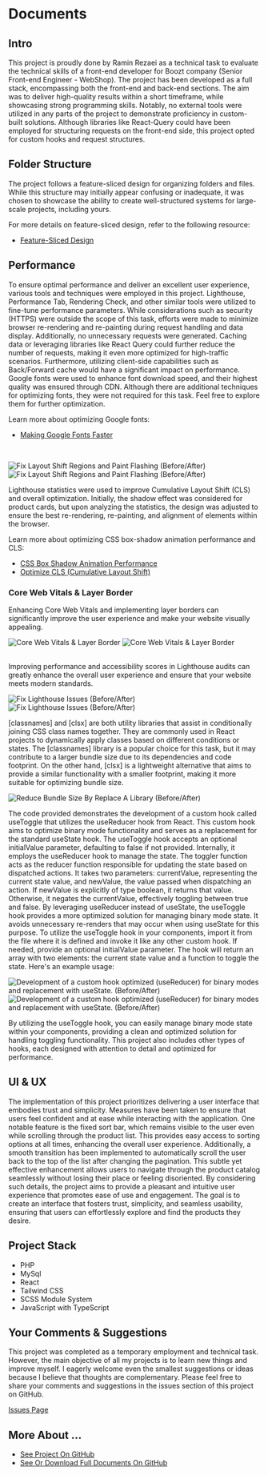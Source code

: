 # Documents

## Intro

This project is proudly done by Ramin Rezaei as a technical task to evaluate the technical skills of a front-end developer for Boozt company (Senior Front-end Engineer - WebShop). The project has been developed as a full stack, encompassing both the front-end and back-end sections. The aim was to deliver high-quality results within a short timeframe, while showcasing strong programming skills. Notably, no external tools were utilized in any parts of the project to demonstrate proficiency in custom-built solutions. Although libraries like React-Query could have been employed for structuring requests on the front-end side, this project opted for custom hooks and request structures.

## Folder Structure

The project follows a feature-sliced design for organizing folders and files. While this structure may initially appear confusing or inadequate, it was chosen to showcase the ability to create well-structured systems for large-scale projects, including yours.

For more details on feature-sliced design, refer to the following resource:

- [Feature-Sliced Design](https://feature-sliced.design/)

## Performance

To ensure optimal performance and deliver an excellent user experience, various tools and techniques were employed in this project. Lighthouse, Performance Tab, Rendering Check, and other similar tools were utilized to fine-tune performance parameters. While considerations such as security (HTTPS) were outside the scope of this task, efforts were made to minimize browser re-rendering and re-painting during request handling and data display. Additionally, no unnecessary requests were generated. Caching data or leveraging libraries like React Query could further reduce the number of requests, making it even more optimized for high-traffic scenarios. Furthermore, utilizing client-side capabilities such as Back/Forward cache would have a significant impact on performance. Google fonts were used to enhance font download speed, and their highest quality was ensured through CDN. Although there are additional techniques for optimizing fonts, they were not required for this task. Feel free to explore them for further optimization.

Learn more about optimizing Google fonts:

- [Making Google Fonts Faster](https://sia.codes/posts/making-google-fonts-faster/)

<br />

![Fix Layout Shift Regions and Paint Flashing (Before/After)](./images/1.png)
![Fix Layout Shift Regions and Paint Flashing (Before/After)](./images/2.png)

Lighthouse statistics were used to improve Cumulative Layout Shift (CLS) and overall optimization. Initially, the shadow effect was considered for product cards, but upon analyzing the statistics, the design was adjusted to ensure the best re-rendering, re-painting, and alignment of elements within the browser.

Learn more about optimizing CSS box-shadow animation performance and CLS:

- [CSS Box Shadow Animation Performance](https://www.sitepoint.com/css-box-shadow-animation-performance/)
- [Optimize CLS (Cumulative Layout Shift)](https://web.dev/optimize-cls/)

### Core Web Vitals & Layer Border

Enhancing Core Web Vitals and implementing layer borders can significantly improve the user experience and make your website visually appealing.

![Core Web Vitals & Layer Border](./images/3.png)
![Core Web Vitals & Layer Border](./images/4.png)

<br />
Improving performance and accessibility scores in Lighthouse audits can greatly enhance the overall user experience and ensure that your website meets modern standards.
<br />

![Fix Lighthouse Issues (Before/After)](./images/5.png)
![Fix Lighthouse Issues (Before/After)](./images/6.png)

[classnames] and [clsx] are both utility libraries that assist in conditionally joining CSS class names together. They are commonly used in React projects to dynamically apply classes based on different conditions or states. The [classnames] library is a popular choice for this task, but it may contribute to a larger bundle size due to its dependencies and code footprint. On the other hand, [clsx] is a lightweight alternative that aims to provide a similar functionality with a smaller footprint, making it more suitable for optimizing bundle size.

![Reduce Bundle Size By Replace A Library (Before/After)](./images/7.png)

The code provided demonstrates the development of a custom hook called useToggle that utilizes the useReducer hook from React. This custom hook aims to optimize binary mode functionality and serves as a replacement for the standard useState hook. The useToggle hook accepts an optional initialValue parameter, defaulting to false if not provided. Internally, it employs the useReducer hook to manage the state. The toggler function acts as the reducer function responsible for updating the state based on dispatched actions. It takes two parameters: currentValue, representing the current state value, and newValue, the value passed when dispatching an action. If newValue is explicitly of type boolean, it returns that value. Otherwise, it negates the currentValue, effectively toggling between true and false. By leveraging useReducer instead of useState, the useToggle hook provides a more optimized solution for managing binary mode state. It avoids unnecessary re-renders that may occur when using useState for this purpose. To utilize the useToggle hook in your components, import it from the file where it is defined and invoke it like any other custom hook. If needed, provide an optional initialValue parameter. The hook will return an array with two elements: the current state value and a function to toggle the state. Here's an example usage:

![Development of a custom hook optimized (useReducer) for binary modes and replacement with useState. (Before/After)](./images/8.png)
![Development of a custom hook optimized (useReducer) for binary modes and replacement with useState. (Before/After)](./images/9.png)

By utilizing the useToggle hook, you can easily manage binary mode state within your components, providing a clean and optimized solution for handling toggling functionality. This project also includes other types of hooks, each designed with attention to detail and optimized for performance.

## UI & UX

The implementation of this project prioritizes delivering a user interface that embodies trust and simplicity. Measures have been taken to ensure that users feel confident and at ease while interacting with the application. One notable feature is the fixed sort bar, which remains visible to the user even while scrolling through the product list. This provides easy access to sorting options at all times, enhancing the overall user experience. Additionally, a smooth transition has been implemented to automatically scroll the user back to the top of the list after changing the pagination. This subtle yet effective enhancement allows users to navigate through the product catalog seamlessly without losing their place or feeling disoriented. By considering such details, the project aims to provide a pleasant and intuitive user experience that promotes ease of use and engagement. The goal is to create an interface that fosters trust, simplicity, and seamless usability, ensuring that users can effortlessly explore and find the products they desire.

## Project Stack

- PHP
- MySql
- React
- Tailwind CSS
- SCSS Module System
- JavaScript with TypeScript

## Your Comments & Suggestions

This project was completed as a temporary employment and technical task. However, the main objective of all my projects is to learn new things and improve myself. I eagerly welcome even the smallest suggestions or ideas because I believe that thoughts are complementary. Please feel free to share your comments and suggestions in the issues section of this project on GitHub.

[Issues Page](https://github.com/raminr77/boozt-plp/issues)

## More About ...

- [See Project On GitHub](https://github.com/raminr77/boozt-plp)
- [See Or Download Full Documents On GitHub](https://github.com/raminr77/boozt-plp/tree/main/documents)
